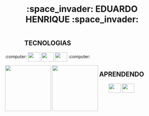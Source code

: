 <h1 align="center">:space_invader:  EDUARDO HENRIQUE  :space_invader:</h1>

<div align="center" style="display: inline-block;">
    <h2 align="center"> TECNOLOGIAS </h2>
:computer:
    <img align="center" height = "30" width = "40" src="https://cdn.jsdelivr.net/gh/devicons/devicon/icons/html5/html5-original.svg" />
    <img align="center" height = "30" width = "40" src="https://cdn.jsdelivr.net/gh/devicons/devicon/icons/css3/css3-original.svg" />
    <img align="center" height = "30" width = "40" src="https://cdn.jsdelivr.net/gh/devicons/devicon/icons/javascript/javascript-original.svg" />
    :computer:
</div>


<div align="center" style="display: inline-block;"><div style="display: inline-block;">
  <img
    align="center"
    height="150em"
    src="https://github-readme-stats.vercel.app/api?username=EduDevHe&show_icons=true&custom_title=Minhas Estatísticas no GitHub&locale=pt-br&theme=react&include_all_commits=true&count_private=true"
  />
  <img
    align="center"
    height="150em"
    src="https://github-readme-stats.vercel.app/api/top-langs/?username=EduDevHe&layout=compact&locale=pt-br&langs_count=7&theme=react"
  />
</div>
    <div align="center" style="display: inline-block;">
    <h2 align="center"> APRENDENDO </h2>
    <img align="center" height = "30" width = "40" src="https://cdn.jsdelivr.net/gh/devicons/devicon/icons/react/react-original-wordmark.svg" />
   <img align="center" height = "30" width = "40" src="https://cdn.jsdelivr.net/gh/devicons/devicon/icons/php/php-plain.svg" />
</div>

